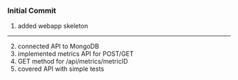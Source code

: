 ### Initial Commit

1. added webapp skeleton

---

2. connected API to MongoDB
3. implemented metrics API for POST/GET
4. GET method for /api/metrics/metricID
5. covered API with simple tests
